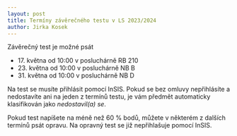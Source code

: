 ```yaml
---
layout: post
title: Termíny závěrečného testu v LS 2023/2024
author: Jirka Kosek
---
```


Závěrečný test je možné psát

* 17. května od 10:00 v posluchárně RB 210
* 23. května od 10:00 v posluchárně NB B
* 31. května od 10:00 v posluchárně NB D

Na test se musíte přihlásit pomocí InSIS. Pokud se bez omluvy
nepřihlásíte a nedostavíte ani na jeden z termínů testu, je vám
předmět automaticky klasifikován jako *nedostavil(a) se*.

Pokud test napíšete na méně než 60 % bodů, můžete v některém
z dalších termínů psát opravu. Na opravný test se již
nepřihlašuje pomocí InSIS.


